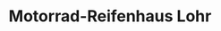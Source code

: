 ---
title: "Motorrad-Reifenhaus Lohr"
url: /lohr-am-main/motorrad-reifenhaus-lohr/
shop: Motorrad
---